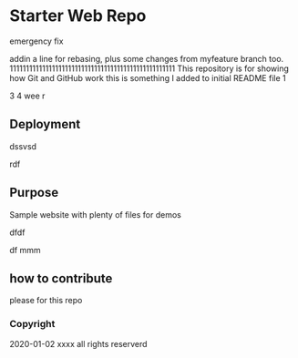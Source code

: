 # Starter Web Repo
emergency fix

addin a line for rebasing, plus some changes from myfeature branch too.
111111111111111111111111111111111111111111111111111
This repository is for showing how Git and GitHub work
this is something I added to initial README file
1

3
4
wee
r
## Deployment
dssvsd

rdf


## Purpose

Sample website with plenty of files for demos

dfdf

df
mmm

## how to contribute
please for this repo


### Copyright
2020-01-02 xxxx
all rights reserverd
